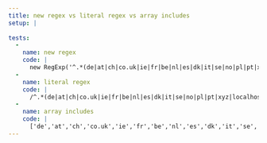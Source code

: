 ```yaml
---
title: new regex vs literal regex vs array includes
setup: |
  
tests:
  -
    name: new regex
    code: |
      new RegExp('^.*(de|at|ch|co.uk|ie|fr|be|nl|es|dk|it|se|no|pl|pt|xyz|localhost)$', 'gi').test(document.location.hostname)
  -
    name: literal regex
    code: |
      /^.*(de|at|ch|co.uk|ie|fr|be|nl|es|dk|it|se|no|pl|pt|xyz|localhost)$/gi.test(document.location.hostname)
  -
    name: array includes
    code: |
      ['de','at','ch','co.uk','ie','fr','be','nl','es','dk','it','se','no','pl','pt','xyz','localhost'].includes(document.location.hostname)
---
```


